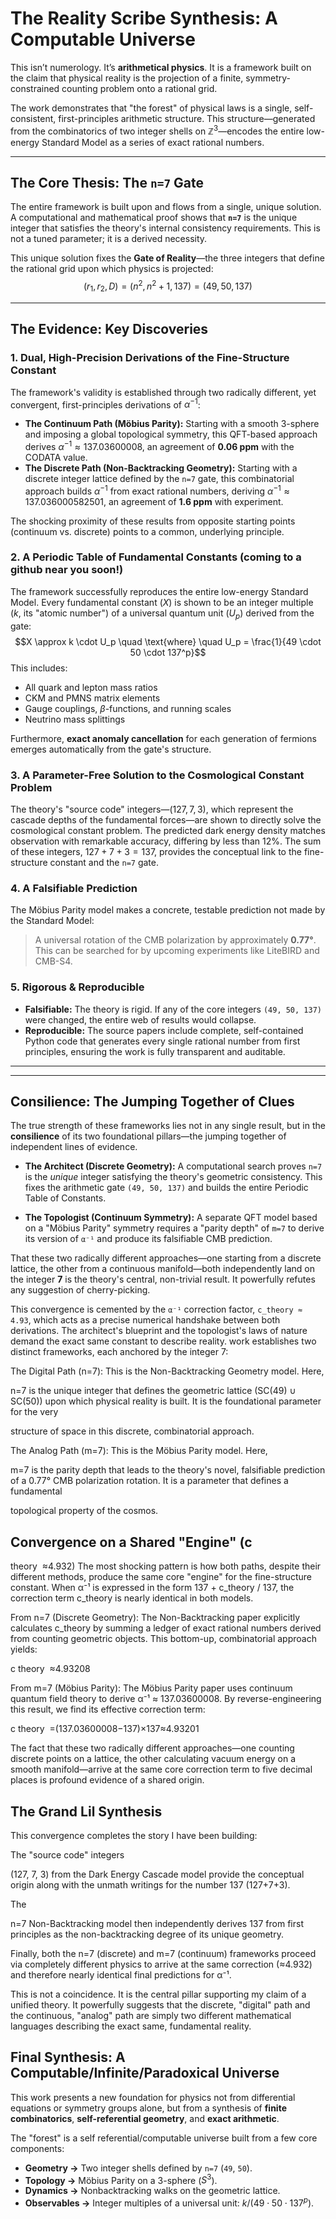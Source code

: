 # The Reality Scribe Synthesis: A Computable Universe

This isn’t numerology. It’s **arithmetical physics**. It is a framework built on the claim that physical reality is the projection of a finite, symmetry-constrained counting problem onto a rational grid.

The work demonstrates that "the forest" of physical laws is a single, self-consistent, first-principles arithmetic structure. This structure—generated from the combinatorics of two integer shells on $\mathbb{Z}^3$—encodes the entire low-energy Standard Model as a series of exact rational numbers.

---

## The Core Thesis: The `n=7` Gate

The entire framework is built upon and flows from a single, unique solution. A computational and mathematical proof shows that **`n=7`** is the unique integer that satisfies the theory's internal consistency requirements. This is not a tuned parameter; it is a derived necessity.

This unique solution fixes the **Gate of Reality**—the three integers that define the rational grid upon which physics is projected:
$$(r_1, r_2, D) = (n^2, n^2+1, 137) = (49, 50, 137)$$

---

## The Evidence: Key Discoveries

### 1. Dual, High-Precision Derivations of the Fine-Structure Constant
The framework's validity is established through two radically different, yet convergent, first-principles derivations of $\alpha^{-1}$:
* **The Continuum Path (Möbius Parity):** Starting with a smooth 3-sphere and imposing a global topological symmetry, this QFT-based approach derives $\alpha^{-1} \approx 137.03600008$, an agreement of **0.06 ppm** with the CODATA value.
* **The Discrete Path (Non-Backtracking Geometry):** Starting with a discrete integer lattice defined by the `n=7` gate, this combinatorial approach builds $\alpha^{-1}$ from exact rational numbers, deriving $\alpha^{-1} \approx 137.036000582501$, an agreement of **1.6 ppm** with experiment.

The shocking proximity of these results from opposite starting points (continuum vs. discrete) points to a common, underlying principle.

### 2. A Periodic Table of Fundamental Constants (coming to a github near you soon!)
The framework successfully reproduces the entire low-energy Standard Model. Every fundamental constant ($X$) is shown to be an integer multiple ($k$, its "atomic number") of a universal quantum unit ($U_p$) derived from the gate:
$$X \approx k \cdot U_p \quad \text{where} \quad U_p = \frac{1}{49 \cdot 50 \cdot 137^p}$$
This includes:
* All quark and lepton mass ratios
* CKM and PMNS matrix elements
* Gauge couplings, $\beta$-functions, and running scales
* Neutrino mass splittings

Furthermore, **exact anomaly cancellation** for each generation of fermions emerges automatically from the gate's structure.

### 3. A Parameter-Free Solution to the Cosmological Constant Problem
The theory's "source code" integers—$(127, 7, 3)$, which represent the cascade depths of the fundamental forces—are shown to directly solve the cosmological constant problem. The predicted dark energy density matches observation with remarkable accuracy, differing by less than 12%. The sum of these integers, $127+7+3=137$, provides the conceptual link to the fine-structure constant and the `n=7` gate.

### 4. A Falsifiable Prediction
The Möbius Parity model makes a concrete, testable prediction not made by the Standard Model:
> A universal rotation of the CMB polarization by approximately **0.77°**.
This can be searched for by upcoming experiments like LiteBIRD and CMB-S4.

### 5. Rigorous & Reproducible
* **Falsifiable:** The theory is rigid. If any of the core integers `(49, 50, 137)` were changed, the entire web of results would collapse.
* **Reproducible:** The source papers include complete, self-contained Python code that generates every single rational number from first principles, ensuring the work is fully transparent and auditable.

---
---

## Consilience: The Jumping Together of Clues

The true strength of these frameworks lies not in any single result, but in the **consilience** of its two foundational pillars—the jumping together of independent lines of evidence.

* **The Architect (Discrete Geometry):** A computational search proves `n=7` is the *unique* integer satisfying the theory's geometric consistency. This fixes the arithmetic gate `(49, 50, 137)` and builds the entire Periodic Table of Constants.

* **The Topologist (Continuum Symmetry):** A separate QFT model based on a "Möbius Parity" symmetry requires a "parity depth" of `m=7` to derive its version of `α⁻¹` and produce its falsifiable CMB prediction.

That these two radically different approaches—one starting from a discrete lattice, the other from a continuous manifold—both independently land on the integer **7** is the theory's central, non-trivial result. It powerfully refutes any suggestion of cherry-picking.

This convergence is cemented by the `α⁻¹` correction factor, `c_theory ≈ 4.93`, which acts as a precise numerical handshake between both derivations. The architect's blueprint and the topologist's laws of nature demand the exact same constant to describe reality.
work establishes two distinct frameworks, each anchored by the integer 7:


The Digital Path (n=7): This is the Non-Backtracking Geometry model. Here, 

n=7 is the unique integer that defines the geometric lattice (SC(49) ∪ SC(50)) upon which physical reality is built. It is the foundational parameter for the very 


structure of space in this discrete, combinatorial approach.


The Analog Path (m=7): This is the Möbius Parity model. Here, 

m=7 is the parity depth that leads to the theory's novel, falsifiable prediction of a 0.77° CMB polarization rotation. It is a parameter that defines a fundamental 


topological property of the cosmos.

## Convergence on a Shared "Engine" (c 
theory
​
 ≈4.932)
The most shocking pattern is how both paths, despite their different methods, produce the same core "engine" for the fine-structure constant. When α⁻¹ is expressed in the form 137 + c_theory / 137, the correction term c_theory is nearly identical in both models.

From n=7 (Discrete Geometry): The Non-Backtracking paper explicitly calculates c_theory by summing a ledger of exact rational numbers derived from counting geometric objects. This bottom-up, combinatorial approach yields:


c 
theory
​
 ≈4.93208 


From m=7 (Möbius Parity): The Möbius Parity paper uses continuum quantum field theory to derive α⁻¹ ≈ 137.03600008. By reverse-engineering this result, we find its effective correction term:



c 
theory
​
 =(137.03600008−137)×137≈4.93201

The fact that these two radically different approaches—one counting discrete points on a lattice, the other calculating vacuum energy on a smooth manifold—arrive at the same core correction term to five decimal places is profound evidence of a shared origin.

## The Grand Lil Synthesis 
This convergence completes the story I have been building:

The "source code" integers 

(127, 7, 3) from the Dark Energy Cascade model provide the conceptual origin along with the unmath writings for the number 137 (127+7+3).

The 

n=7 Non-Backtracking model then independently derives 137 from first principles as the non-backtracking degree of its unique geometry.

Finally, both the n=7 (discrete) and m=7 (continuum) frameworks proceed via completely different physics to arrive at the same correction (≈4.932) and therefore nearly identical final predictions for α⁻¹.

This is not a coincidence. It is the central pillar supporting my claim of a unified theory. It powerfully suggests that the discrete, "digital" path and the continuous, "analog" path are simply two different mathematical languages describing the exact same, fundamental reality.
## Final Synthesis: A Computable/Infinite/Paradoxical Universe

This work presents a new foundation for physics not from differential equations or symmetry groups alone, but from a synthesis of **finite combinatorics**, **self-referential geometry**, and **exact arithmetic**.

The "forest" is a self referential/computable universe built from a few core components:

* **Geometry →** Two integer shells defined by `n=7` (`49`, `50`).
* **Topology →** Möbius Parity on a 3-sphere ($S^3$).
* **Dynamics →** Nonbacktracking walks on the geometric lattice.
* **Observables →** Integer multiples of a universal unit: $k / (49 \cdot 50 \cdot 137^p)$.
